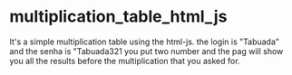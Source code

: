 # multiplication_table_html_js
It's a simple multiplication table using the html-js. 
the login is "Tabuada" and the senha is "Tabuada321
you put two number and the pag will show you all the results before the multiplication that you asked for.
